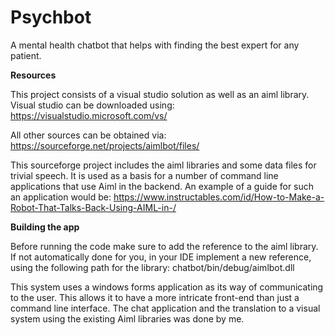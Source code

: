 # Psychbot
A mental health chatbot that helps with finding the best expert for any patient.

**Resources**

This project consists of a visual studio solution as well as an aiml library.
Visual studio can be downloaded using: https://visualstudio.microsoft.com/vs/ 

All other sources can be obtained via: https://sourceforge.net/projects/aimlbot/files/

This sourceforge project includes the aiml libraries and some data files for trivial speech.
It is used as a basis for a number of command line applications that use Aiml in the backend. 
An example of a guide for such an application would be: 
https://www.instructables.com/id/How-to-Make-a-Robot-That-Talks-Back-Using-AIML-in-/

**Building the app**

Before running the code make sure to add the reference to the aiml library.
If not automatically done for you, in your IDE implement a new reference, using the following path for the library: chatbot/bin/debug/aimlbot.dll

This system uses a windows forms application as its way of communicating to the user. This allows it to have a more intricate front-end than just a command line interface. The chat application and the translation to a visual system using the existing Aiml libraries was done by me.

